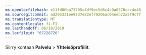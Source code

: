 ```yaml
---
ms.openlocfilehash: e11fd06ba73705c4df9ec5d6c4c9a0570ccc4e46
ms.sourcegitcommit: ad203331ee9737e82ef70206ac04eeb72a5f9c7f
ms.translationtype: MT
ms.contentlocale: fi-FI
ms.lasthandoff: 06/18/2019
ms.locfileid: "67228726"
---
```

Siirry kohtaan **Palvelu** > **Yhteisöprofiilit**.